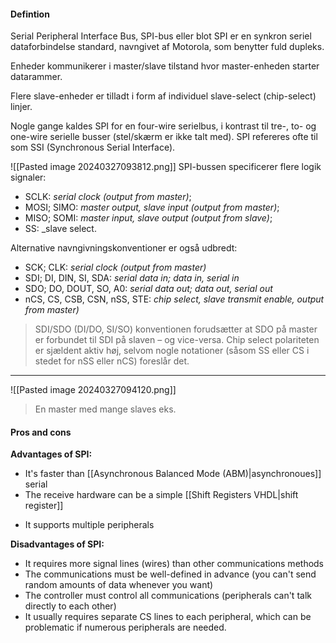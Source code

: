 
#### Defintion
Serial Peripheral Interface Bus, SPI-bus eller blot SPI er en synkron seriel dataforbindelse standard, navngivet af Motorola, som benytter fuld dupleks.

Enheder kommunikerer i master/slave tilstand hvor master-enheden starter datarammer. 

Flere slave-enheder er tilladt i form af individuel slave-select (chip-select) linjer. 

Nogle gange kaldes SPI for en four-wire serielbus, i kontrast til tre-, to- og one-wire serielle busser (stel/skærm er ikke talt med). 
SPI refereres ofte til som SSI (Synchronous Serial Interface). 


![[Pasted image 20240327093812.png]]
SPI-bussen specificerer flere logik signaler:
- SCLK: _serial clock (output from master)_;
- MOSI; SIMO: _master output, slave input (output from master)_;
- MISO; SOMI: _master input, slave output (output from slave)_;
- SS: _slave select.

Alternative navngivningskonventioner er også udbredt:
- SCK; CLK: _serial clock (output from master)_
- SDI; DI, DIN, SI, SDA: _serial data in; data in, serial in_
- SDO; DO, DOUT, SO, A0: _serial data out; data out, serial out_
- nCS, CS, CSB, CSN, nSS, STE: _chip select, slave transmit enable, output from master)_

>SDI/SDO (DI/DO, SI/SO) konventionen forudsætter at SDO på master er forbundet til SDI på slaven – og vice-versa. 
>Chip select polariteten er sjældent aktiv høj, selvom nogle notationer (såsom SS eller CS i stedet for nSS eller nCS) foreslår det.
***

![[Pasted image 20240327094120.png]]
>En master med mange slaves eks.

#### Pros and cons
 **Advantages of SPI:**
* It's faster than [[Asynchronous Balanced Mode (ABM)|asynchronoues]] serial
* The receive hardware can be a simple [[Shift Registers VHDL|shift register]]
- It supports multiple peripherals

**Disadvantages of SPI:**
- It requires more signal lines (wires) than other communications methods
- The communications must be well-defined in advance (you can't send random amounts of data whenever you want)
- The controller must control all communications (peripherals can't talk directly to each other)
- It usually requires separate CS lines to each peripheral, which can be problematic if numerous peripherals are needed.